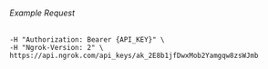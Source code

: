 
###### Example Request
```curl \
-H "Authorization: Bearer {API_KEY}" \
-H "Ngrok-Version: 2" \
https://api.ngrok.com/api_keys/ak_2E8b1jfDwxMob2Yamgqw8zsWJmb
